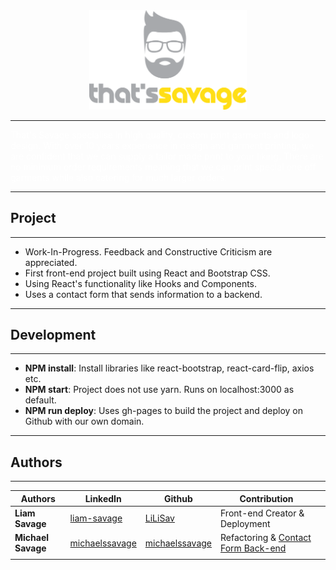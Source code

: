 <div align="center">
<a href="https://thatssavage.ie/">
    <img width="50%" src="src/images/Logo.png" />
</a>
</div>

---
<a href="https://thatssavage.ie/" style="text-decoration: none; color: white">
That's Savage specialise in high quality, custom print garments and logo design. With over 10 years experience in design and garment printing, we are confident that we can supply a tailor made print to your liking. There are no minimum order requirements meaning that we can print special one off garments while also catering for much larger orders.
</a>

---
## Project
---

- Work-In-Progress. Feedback and Constructive Criticism are appreciated.
- First front-end project built using React and Bootstrap CSS.
- Using React's functionality like Hooks and Components.
- Uses a contact form that sends information to a backend.

---
## Development
---

- **NPM install**: Install libraries like react-bootstrap, react-card-flip, axios etc.
- **NPM start**: Project does not use yarn. Runs on localhost:3000 as default.
- **NPM run deploy**: Uses gh-pages to build the project and deploy on Github with our own domain.

---
## Authors
---

<div align="center">

| Authors        | LinkedIn | Github | Contribution                        |   |
|----------------|----------|--------|-------------------------------------|---|
| **Liam Savage**    | [liam-savage](https://www.linkedin.com/in/liam-savage-72b532101) | [LiLiSav](https://github.com/LiLiSav) | Front-end Creator & Deployment      |   |
| **Michael Savage** | [michaelssavage](https://www.linkedin.com/in/michaelssavage) | [michaelssavage](https://github.com/michaelssavage) | Refactoring & [Contact Form Back-end](https://github.com/michaelssavage/thatssavage-form) |   |
|                |          |        |                                     |   |

</div>